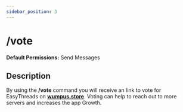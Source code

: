 ```yaml
---
sidebar_position: 3
---
```


# /vote
**Default Permissions:** Send Messages
## Description
By using the **/vote** command you will receive an link to vote for EasyThreads on **[wumpus.store](https://wumpus.store/bot/992796487048233000/vote)**. Voting can help to reach out to more servers and increases the app Growth.
